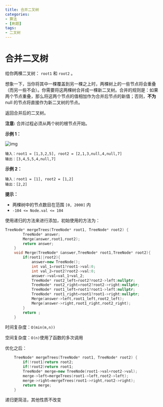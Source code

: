 ```yaml
---
title: 合并二叉树
categories:
- 算法
- [刷题]
tags:
- 二叉树
---
```

# 合并二叉树

给你两棵二叉树： `root1` 和 `root2` 。

想象一下，当你将其中一棵覆盖到另一棵之上时，两棵树上的一些节点将会重叠（而另一些不会）。你需要将这两棵树合并成一棵新二叉树。合并的规则是：如果两个节点重叠，那么将这两个节点的值相加作为合并后节点的新值；否则，**不为** null 的节点将直接作为新二叉树的节点。

返回合并后的二叉树。

**注意:** 合并过程必须从两个树的根节点开始。

**示例 1：**

![img](https://assets.leetcode.com/uploads/2021/02/05/merge.jpg)

```
输入：root1 = [1,3,2,5], root2 = [2,1,3,null,4,null,7]
输出：[3,4,5,5,4,null,7]
```

**示例 2：**

```
输入：root1 = [1], root2 = [1,2]
输出：[2,2]
```

**提示：**

- 两棵树中的节点数目在范围 `[0, 2000]` 内
- `-104 <= Node.val <= 104`

使用递归的方法来进行添加，初始使用的方法为：

```c++
TreeNode* mergeTrees(TreeNode* root1, TreeNode* root2) {
        TreeNode* answer;
        Merge(answer,root1,root2);
        return answer;
    }
    void Merge(TreeNode* &answer,TreeNode* root1,TreeNode* root2){
        if(root1||root2){
            answer=new TreeNode();
            int val_1=root1?root1->val:0;
            int val_2=root2?root2->val:0;
            answer->val=val_1+val_2;
            TreeNode* root2_left=root2?root2->left:nullptr;
            TreeNode* root2_right=root2?root2->right:nullptr;
            TreeNode* root1_left=root1?root1->left:nullptr;
            TreeNode* root1_right=root1?root1->right:nullptr;
            Merge(answer->left,root1_left,root2_left);
            Merge(answer->right,root1_right,root2_right);
        }
        return ;
    }
```

时间复杂度：`O(min(m,n))`

空间复杂度：`O(n)`使用了函数的多次调用

优化之后：

```c++
    TreeNode* mergeTrees(TreeNode* root1, TreeNode* root2) {
        if(!root1)return root2;
        if(!root2)return root1;
        TreeNode* merge=new TreeNode(root1->val+root2->val);
        merge->left=mergeTrees(root1->left,root2->left);
        merge->right=mergeTrees(root1->right,root2->right);
        return merge;
    }
```

递归更简洁，其他性质不改变